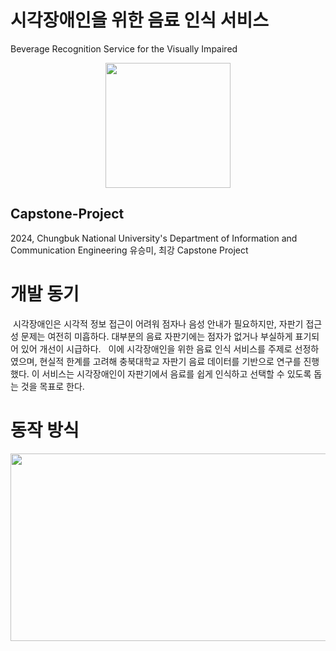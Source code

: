 # 시각장애인을 위한 음료 인식 서비스
Beverage Recognition Service for the Visually Impaired
<center><img src="https://github.com/user-attachments/assets/c224790c-3111-4085-b089-00b817be7239" width="200" height="200"></center>

## Capstone-Project
2024, Chungbuk National University's Department of Information and Communication Engineering 유승미, 최강 Capstone Project

# 개발 동기
 시각장애인은 시각적 정보 접근이 어려워 점자나 음성 안내가 필요하지만, 자판기 접근성 문제는 여전히 미흡하다. 대부분의 음료 자판기에는 점자가 없거나 부실하게 표기되어 있어 개선이 시급하다. 
 이에 시각장애인을 위한 음료 인식 서비스를 주제로 선정하였으며, 현실적 한계를 고려해 충북대학교 자판기 음료 데이터를 기반으로 연구를 진행했다. 이 서비스는 시각장애인이 자판기에서 음료를 쉽게 인식하고 선택할 수 있도록 돕는 것을 목표로 한다.

 # 동작 방식
 <img src="https://github.com/user-attachments/assets/a8869f30-74df-480b-ac31-1d8c7fd042f7" width="800" height="300">
